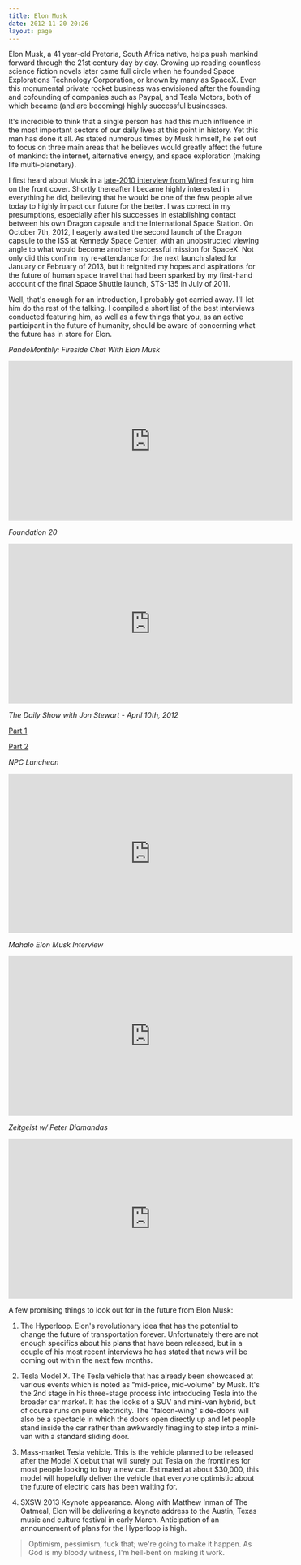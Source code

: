 ```yaml
---
title: Elon Musk
date: 2012-11-20 20:26
layout: page
---
```


Elon Musk, a 41 year-old Pretoria, South Africa native, helps push mankind forward through the 21st century day by day. Growing up reading countless science fiction novels later came full circle when he founded Space Explorations Technology Corporation, or known by many as SpaceX. Even this monumental private rocket business was envisioned after the founding and cofounding of companies such as Paypal, and Tesla Motors, both of which became (and are becoming) highly successful businesses.

It's incredible to think that a single person has had this much influence in the most important sectors of our daily lives at this point in history. Yet this man has done it all. As stated numerous times by Musk himself, he set out to focus on three main areas that he believes would greatly affect the future of mankind: the internet, alternative energy, and space exploration (making life multi-planetary).

I first heard about Musk in a [late-2010 interview from Wired](https://www.wired.com/magazine/2010/09/ff_tesla/) featuring him on the front cover. Shortly thereafter I became highly interested in everything he did, believing that he would be one of the few people alive today to highly impact our future for the better. I was correct in my presumptions, especially after his successes in establishing contact between his own Dragon capsule and the International Space Station. On October 7th, 2012, I eagerly awaited the second launch of the Dragon capsule to the ISS at Kennedy Space Center, with an unobstructed viewing angle to what would become another successful mission for SpaceX. Not only did this confirm my re-attendance for the next launch slated for January or February of 2013, but it reignited my hopes and aspirations for the future of human space travel that had been sparked by my first-hand account of the final Space Shuttle launch, STS-135 in July of 2011.

Well, that's enough for an introduction, I probably got carried away. I'll let him do the rest of the talking. I compiled a short list of the best interviews conducted featuring him, as well as a few things that you, as an active participant in the future of humanity, should be aware of concerning what the future has in store for Elon.

*PandoMonthly: Fireside Chat With Elon Musk*
<iframe width="560" height="315" frameborder="0" src="https://www.youtube.com/embed/uegOUmgKB4E"></iframe>

*Foundation 20*
<iframe width="560" height="315" frameborder="0" src="https://www.youtube.com/embed/L-s_3b5fRd8"></iframe>

*The Daily Show with Jon Stewart - April 10th, 2012*

[Part 1](http://www.cc.com/video-clips/o1014u/the-daily-show-with-jon-stewart-exclusive---elon-musk-extended-interview-pt--1)

[Part 2](http://www.cc.com/video-clips/isl41b/the-daily-show-with-jon-stewart-exclusive---elon-musk-extended-interview-pt--2)


*NPC Luncheon*
<iframe width="560" height="315" frameborder="0" src="https://www.youtube.com/embed/xrVD3tcVWTY"></iframe>

*Mahalo Elon Musk Interview*
<iframe width="560" height="315" frameborder="0" src="https://www.youtube.com/embed/6K8NkJpUei4"></iframe>

*Zeitgeist w/ Peter Diamandas*
<iframe width="560" height="315" frameborder="0" src="https://www.youtube.com/embed/s3RlCVtQ6mA"></iframe>

A few promising things to look out for in the future from Elon Musk:

1. The Hyperloop. Elon's revolutionary idea that has the potential to change the future of transportation forever. Unfortunately there are not enough specifics about his plans that have been released, but in a couple of his most recent interviews he has stated that news will be coming out within the next few months.</p>
2. Tesla Model X.  The Tesla vehicle that has already been showcased at various events which is noted as "mid-price, mid-volume" by Musk. It's the 2nd stage in his three-stage process into introducing Tesla into the broader car market. It has the looks of a SUV and mini-van hybrid, but of course runs on pure electricity. The "falcon-wing" side-doors will also be a spectacle in which the doors open directly up and let people stand inside the car rather than awkwardly finagling to step into a mini-van with a standard sliding door.</p>
3. Mass-market Tesla vehicle. This is the vehicle planned to be released after the Model X debut that will surely put Tesla on the frontlines for most people looking to buy a new car. Estimated at about $30,000, this model will hopefully deliver the vehicle that everyone optimistic about the future of electric cars has been waiting for.</p>
4. SXSW 2013 Keynote appearance. Along with Matthew Inman of The Oatmeal, Elon will be delivering a keynote address to the Austin, Texas music and culture festival in early March. Anticipation of an announcement of plans for the Hyperloop is high.</p>

>Optimism, pessimism, fuck that; we're going to make it happen. As God is my bloody witness, I'm hell-bent on making it work.
